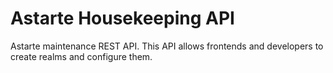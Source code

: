 <!--
Copyright 2017-2018 SECO Mind Srl

SPDX-License-Identifier: Apache-2.0
-->

Astarte Housekeeping API
========================

Astarte maintenance REST API. This API allows frontends and developers to create realms and configure them.
